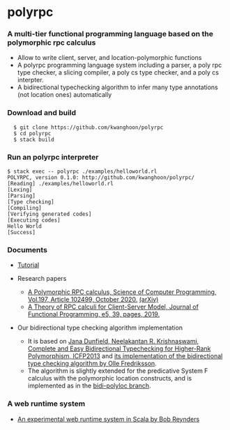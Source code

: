 # polyrpc

### A multi-tier functional programming language based on the polymorphic rpc calculus
 - Allow to write client, server, and location-polymorphic functions
 - A polyrpc programming language system including a parser, a poly rpc type checker, a slicing compiler, a poly cs type checker, and a poly cs interpter.
 - A bidirectional typechecking algorithm to infer many type annotations (not location ones) automatically
 
### Download and build
~~~
  $ git clone https://github.com/kwanghoon/polyrpc
  $ cd polyrpc
  $ stack build
~~~ 

### Run an polyrpc interpreter
~~~
$ stack exec -- polyrpc ./examples/helloworld.rl
POLYRPC, version 0.1.0: http://github.com/kwanghoon/polyrpc/
[Reading] ./examples/helloworld.rl
[Lexing]
[Parsing]
[Type checking]
[Compiling]
[Verifying generated codes]
[Executing codes]
Hello World
[Success]
~~~

### Documents
 - [Tutorial](TUTORIAL.md)
 - Research papers
   - [A Polymorphic RPC calculus, Science of Computer Programming, Vol.197, Article 102499, October 2020.](https://www.sciencedirect.com/science/article/pii/S0167642320301088) [(arXiv)](https://arxiv.org/abs/1910.10988)
   - [A Theory of RPC calculi for Client-Server Model, Journal of Functional Programming, e5, 39, pages, 2019.](https://www.cambridge.org/core/journals/journal-of-functional-programming/article/theory-of-rpc-calculi-for-clientserver-model/15DC9096F78E604ABD5F34A96F277EFE/share/48741a4dab3b936b9b47356fa95d481562050484)
   
 - Our bidirectional type checking algorithm implementation
   - It is based on [Jana Dunfield, Neelakantan R. Krishnaswami, Complete and Easy Bidirectional Typechecking for Higher-Rank Polymorphism, ICFP2013](https://arxiv.org/abs/1306.6032)
     and [its implementation of the bidirectional type checking algorithm by Olle Fredriksson](https://semantic-domain.blogspot.com/2013/04/thanks-to-olle-fredriksson.html).
   - The algorithm is slightly extended for the predicative System F calculus with the polymorphic location constructs, and is implemented as in the [bidi-polyloc branch](https://github.com/kwanghoon/bidi/tree/polyloc).

 
### A web runtime system
 - [An experimental web runtime system in Scala by Bob Reynders](https://github.com/tzbob/rrpc)


